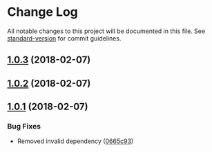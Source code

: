 # Change Log

All notable changes to this project will be documented in this file. See [standard-version](https://github.com/conventional-changelog/standard-version) for commit guidelines.

<a name="1.0.3"></a>
## [1.0.3](https://github.com/karmadev/intercom-service-js/compare/v1.0.2...v1.0.3) (2018-02-07)



<a name="1.0.2"></a>
## [1.0.2](https://github.com/karmadev/intercom-service-js/compare/v1.0.1...v1.0.2) (2018-02-07)



<a name="1.0.1"></a>
## [1.0.1](https://github.com/karmadev/intercom-service-js/compare/v1.0.0...v1.0.1) (2018-02-07)


### Bug Fixes

* Removed invalid dependency ([0665c93](https://github.com/karmadev/intercom-service-js/commit/0665c93))
